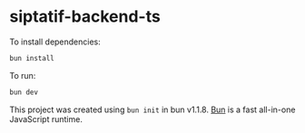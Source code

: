 # siptatif-backend-ts

To install dependencies:

```bash
bun install
```

To run:

```bash
bun dev
```

This project was created using `bun init` in bun v1.1.8. [Bun](https://bun.sh) is a fast all-in-one JavaScript runtime.
